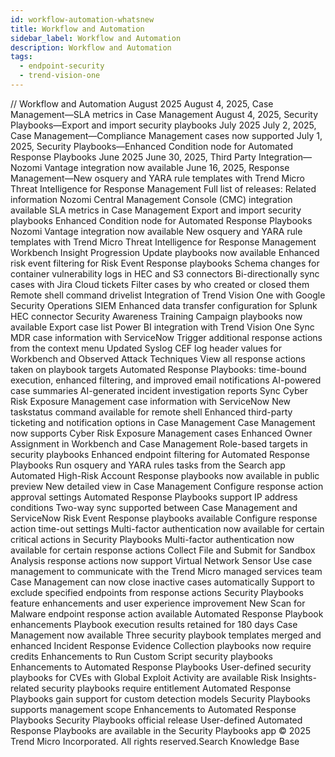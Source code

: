```yaml
---
id: workflow-automation-whatsnew
title: Workflow and Automation
sidebar_label: Workflow and Automation
description: Workflow and Automation
tags:
  - endpoint-security
  - trend-vision-one
---
```


/*<![CDATA[*/ $('#title').html($('meta[name=map-description]').attr('content')); /*]]>*/ Workflow and Automation August 2025 August 4, 2025, Case Management—SLA metrics in Case Management August 4, 2025, Security Playbooks—Export and import security playbooks July 2025 July 2, 2025, Case Management—Compliance Management cases now supported July 1, 2025, Security Playbooks—Enhanced Condition node for Automated Response Playbooks June 2025 June 30, 2025, Third Party Integration—Nozomi Vantage integration now available June 16, 2025, Response Management—New osquery and YARA rule templates with Trend Micro Threat Intelligence for Response Management Full list of releases: Related information Nozomi Central Management Console (CMC) integration available SLA metrics in Case Management Export and import security playbooks Enhanced Condition node for Automated Response Playbooks Nozomi Vantage integration now available New osquery and YARA rule templates with Trend Micro Threat Intelligence for Response Management Workbench Insight Progression Update playbooks now available Enhanced risk event filtering for Risk Event Response playbooks Schema changes for container vulnerability logs in HEC and S3 connectors Bi-directionally sync cases with Jira Cloud tickets Filter cases by who created or closed them Remote shell command drivelist Integration of Trend Vision One with Google Security Operations SIEM Enhanced data transfer configuration for Splunk HEC connector Security Awareness Training Campaign playbooks now available Export case list Power BI integration with Trend Vision One Sync MDR case information with ServiceNow Trigger additional response actions from the context menu Updated Syslog CEF log header values for Workbench and Observed Attack Techniques View all response actions taken on playbook targets Automated Response Playbooks: time-bound execution, enhanced filtering, and improved email notifications AI-powered case summaries AI-generated incident investigation reports Sync Cyber Risk Exposure Management case information with ServiceNow New taskstatus command available for remote shell Enhanced third-party ticketing and notification options in Case Management Case Management now supports Cyber Risk Exposure Management cases Enhanced Owner Assignment in Workbench and Case Management Role-based targets in security playbooks Enhanced endpoint filtering for Automated Response Playbooks Run osquery and YARA rules tasks from the Search app Automated High-Risk Account Response playbooks now available in public preview New detailed view in Case Management Configure response action approval settings Automated Response Playbooks support IP address conditions Two-way sync supported between Case Management and ServiceNow Risk Event Response playbooks available Configure response action time-out settings Multi-factor authentication now available for certain critical actions in Security Playbooks Multi-factor authentication now available for certain response actions Collect File and Submit for Sandbox Analysis response actions now support Virtual Network Sensor Use case management to communicate with the Trend Micro managed services team Case Management can now close inactive cases automatically Support to exclude specified endpoints from response actions Security Playbooks feature enhancements and user experience improvement New Scan for Malware endpoint response action available Automated Response Playbook enhancements Playbook execution results retained for 180 days Case Management now available Three security playbook templates merged and enhanced Incident Response Evidence Collection playbooks now require credits Enhancements to Run Custom Script security playbooks Enhancements to Automated Response Playbooks User-defined security playbooks for CVEs with Global Exploit Activity are available Risk Insights-related security playbooks require entitlement Automated Response Playbooks gain support for custom detection models Security Playbooks supports management scope Enhancements to Automated Response Playbooks Security Playbooks official release User-defined Automated Response Playbooks are available in the Security Playbooks app © 2025 Trend Micro Incorporated. All rights reserved.Search Knowledge Base